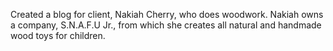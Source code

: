 Created a blog for client, Nakiah Cherry, who does woodwork. Nakiah owns a company, S.N.A.F.U Jr., from which she creates all natural and handmade wood toys for children.

